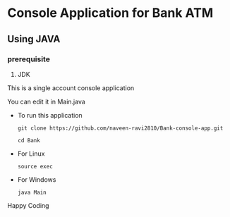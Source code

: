 # Console Application for Bank ATM

## Using JAVA

### prerequisite
1. JDK

This is a single account console application

You can edit it in Main.java
- To run this application

      git clone https://github.com/naveen-ravi2810/Bank-console-app.git

      cd Bank

- For Linux

      source exec

- For Windows 

      java Main

Happy Coding 
